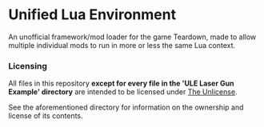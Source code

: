 # Unified Lua Environment
An unofficial framework/mod loader for the game Teardown, made to allow multiple individual mods to run in more or less the same Lua context.


### Licensing
All files in this repository **except for every file in the 'ULE Laser Gun Example' directory** are intended to be licensed under [The Unlicense](https://unlicense.org/).

See the aforementioned directory for information on the ownership and license of its contents.